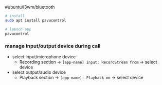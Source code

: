 #ubuntu/i3wm/bluetooth 

```bash
# install
sudo apt install pavucontrol

# launch app
pavucontrol
```

### manage input/output device during call
- select input/microphone device
	- Recording section -> `[app-name] input: RecordStream from` -> select device
- select output/audio device
	- Playback section -> `[app-name]: Playback on` -> select device
	